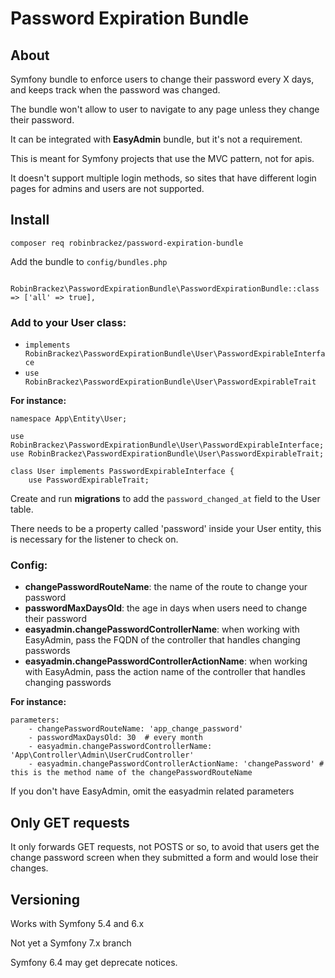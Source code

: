 # Password Expiration Bundle

## About

Symfony bundle to enforce users to change their password every X days, and keeps track when the password was changed.

The bundle won't allow to user to navigate to any page unless they change their password.

It can be integrated with **EasyAdmin** bundle, but it's not a requirement.

This is meant for Symfony projects that use the MVC pattern, not for apis.

It doesn't support multiple login methods, so sites that have different login pages for admins and users are not supported.

## Install

`composer req robinbrackez/password-expiration-bundle`

Add the bundle to `config/bundles.php`

```
    RobinBrackez\PasswordExpirationBundle\PasswordExpirationBundle::class => ['all' => true],
```

### Add to your User class:

* `implements RobinBrackez\PasswordExpirationBundle\User\PasswordExpirableInterface`
* `use RobinBrackez\PasswordExpirationBundle\User\PasswordExpirableTrait`

**For instance:**

```
namespace App\Entity\User;

use RobinBrackez\PasswordExpirationBundle\User\PasswordExpirableInterface;
use RobinBrackez\PasswordExpirationBundle\User\PasswordExpirableTrait;

class User implements PasswordExpirableInterface {
    use PasswordExpirableTrait;
```

Create and run **migrations** to add the `password_changed_at` field to the User table.

There needs to be a property called 'password' inside your User entity, this is necessary for the listener to check on.

### Config:

* **changePasswordRouteName**: the name of the route to change your password
* **passwordMaxDaysOld**: the age in days when users need to change their password
* **easyadmin.changePasswordControllerName**: when working with EasyAdmin, pass the FQDN of the controller that handles changing passwords
* **easyadmin.changePasswordControllerActionName**: when working with EasyAdmin, pass the action name of the controller that handles changing passwords

**For instance:**

```
parameters:
    - changePasswordRouteName: 'app_change_password'
    - passwordMaxDaysOld: 30  # every month 
    - easyadmin.changePasswordControllerName: 'App\Controller\Admin\UserCrudController'
    - easyadmin.changePasswordControllerActionName: 'changePassword' # this is the method name of the changePasswordRouteName
```

If you don't have EasyAdmin, omit the easyadmin related parameters

## Only GET requests

It only forwards GET requests, not POSTS or so, to avoid that users get the change password screen when they submitted a form and would lose their changes.

## Versioning

Works with Symfony 5.4 and 6.x

Not yet a Symfony 7.x branch

Symfony 6.4 may get deprecate notices.